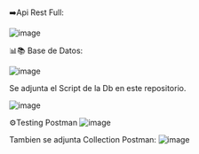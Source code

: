 ➡️Api Rest Full:

![image](https://github.com/user-attachments/assets/6116b4ef-76ae-42fe-872c-1139e1dd9797)

📊📚 Base de Datos:

![image](https://github.com/user-attachments/assets/e0a65b12-c00a-4632-987d-d88a3e67a420)

Se adjunta el Script de la Db en este repositorio.

![image](https://github.com/user-attachments/assets/9b438863-d8be-4a0c-995d-3b703aa0146c)

⚙️Testing Postman
![image](https://github.com/user-attachments/assets/9675cd99-2d4a-4b0a-b235-418839d09dfe)

Tambien se adjunta Collection Postman: 
![image](https://github.com/user-attachments/assets/7ab50352-4dc6-4cea-bc49-9a9ae87cbe77)
